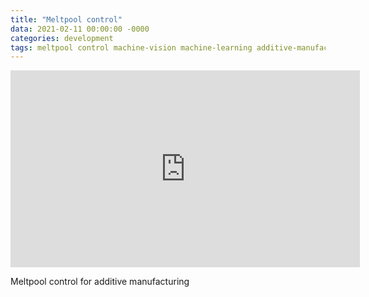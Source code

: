 ```yaml
---
title: "Meltpool control"
data: 2021-02-11 00:00:00 -0000
categories: development 
tags: meltpool control machine-vision machine-learning additive-manufacturing
---
```


<iframe width="559" height="315" src="https://www.youtube.com/embed/kHJCm3TZ9vo" frameborder="0" allow="accelerometer; autoplay; encrypted-media; gyroscope; picture-in-picture" allowfullscreen></iframe>

Meltpool control for additive manufacturing
